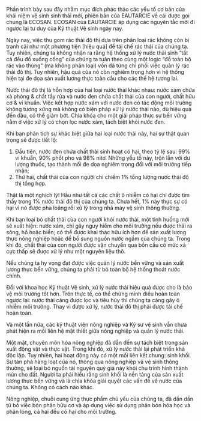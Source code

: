 Phần trình bày sau đây nhằm mục đích phác thảo các yếu tố cơ bản của khái niệm vệ sinh sinh thái mới, phiên bản của EAUTARCIE về cái được gọi chung là ECOSAN. ECOSAN của EAUTARCIE áp dụng các nguyên tắc mới đi ngược lại tư duy của Kỹ thuật Vệ sinh ngày nay.

Ngày nay, việc thu gom rác thải đô thị dựa trên phân loại rác không còn bị tranh cãi như một phương tiện [hiệu quả] để tái chế rác thải của chúng ta. Tuy nhiên, chúng ta không nhận ra rằng hệ thống xử lý nước thải sinh “tất cả đều đổ xuống cống” của chúng ta tuân theo cùng một logic “đổ toàn bộ rác vào thùng” (mà không phân loại) vốn đã từng chi phối việc quản lý rác thải đô thị. Tuy nhiên, hậu quả của nó còn nghiêm trọng hơn vì hệ thống hiện tại đe dọa sản xuất lương thực toàn cầu cho các thế hệ tương lai.

Nước thải đô thị là hỗn hợp của hai loại nước thải khác nhau: nước xám chứa xà phòng & chất tẩy rửa và nước đen chứa chất thải của con người, chất hữu cơ & vi khuẩn. Việc kết hợp nước xám với nước đen có tác động môi trường không tương xứng mà không có biện pháp xử lý nước thải nào, dù hiệu quả đến đâu, có thể giảm bớt. Chìa khóa cho một giải pháp thực sự bền vững nằm ở việc xử lý có chọn lọc nước xám, tách biệt khỏi nước đen.

Khi bạn phân tích sự khác biệt giữa hai loại nước thải này, hai sự thật quan trọng sẽ được tiết lộ:
1. Đầu tiên, nước đen chứa chất thải sinh hoạt có hại, theo tỷ lệ sau: 99% vi khuẩn, 90% phốt pho và 98% nitơ. Những yếu tố này, trộn lẫn với dư lượng thuốc, tạo thành mối đe dọa nghiêm trọng đối với môi trường tiếp nhận;
2. Thứ hai, chất thải của con người chỉ chiếm 1% tổng lượng nước thải đô thị tổng hợp.

Thật là một nghịch lý! Hầu như tất cả các chất ô nhiễm có hại chỉ được tìm thấy trong 1% nước thải đô thị của chúng ta. Chưa hết, 1% này thực sự có hại vì nó được pha loãng rồi xử lý trong nhà máy vệ sinh thông thường.

Khi bạn loại bỏ chất thải của con người khỏi nước thải, một tình huống mới sẽ xuất hiện: nước xám, chỉ gây nguy hiểm cho môi trường nếu được thải ra sông, hồ hoặc biển; có thể được khai thác hữu ích hơn để sản xuất lương thực nông nghiệp hoặc để bổ sung nguồn nước ngầm của chúng ta. Trong khi đó, chất thải của con người được vận chuyển qua bồn cầu có mức xả cực thấp sẽ được xử lý như một nguyên liệu thô.

Nếu chúng ta hy vọng đạt được việc quản lý nước bền vững và sản xuất lương thực bền vững, chúng ta phải từ bỏ toàn bộ hệ thống thoát nước chính.

Đối với khoa học Kỹ thuật Vệ sinh, xử lý nước thải hiệu quả được cho là bảo vệ môi trường tốt hơn. Trên thực tế, có thể chứng minh điều hoàn toàn ngược lại: nước thải càng được lọc và tiêu hủy thì chúng ta càng gây ô nhiễm môi trường. Thay vì được xử lý, nước thải đô thị phải được tái chế hoàn toàn.

Và một lần nữa, các kỹ thuật viên nông nghiệp và Kỹ sư vệ sinh vẫn chưa phát hiện ra mối liên hệ mật thiết giữa nông nghiệp và quản lý nước thải.

Một mặt, chuyên môn hóa nông nghiệp đã dẫn đến sự tách biệt trong sản xuất động vật và thực vật. Trong khi đó, xử lý nước thải lại phát triển khá độc lập. Tuy nhiên, hai hoạt động này có một mối liên kết chung: sinh khối. Sự tàn phá hàng loạt của nó, thông qua nông nghiệp và vệ sinh thông thường, sẽ loại bỏ nguồn tài nguyên quý giá này khỏi chu trình hình thành mùn cho đất. Người ta phải hiểu rằng sinh khối là nền tảng của sản xuất lương thực bền vững và là chìa khóa giải quyết các vấn đề về nước của chúng ta. Không có cách nào khác.

Nông nghiệp, chuỗi cung ứng thực phẩm chủ yếu của chúng ta, đã dần dần từ bỏ việc bón phân hữu cơ và áp dụng việc sử dụng phân bón hóa học và phân lỏng, cả hai đều có hại cho môi trường.
